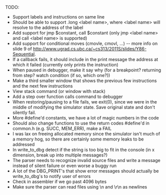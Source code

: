 
TODO:  
* Support labels and instructions on same line
* Should be able to support .long \<label name\>, where \<label name\> will resolve to the address of the label
* Add support for jmp $constant, call $constant (only jmp \<label name\> and call \<label name\> is supported)
* Add support for conditional moves (cmovle, cmovl, ...) -- more info on slide 9 of http://www.ugrad.cs.ubc.ca/~cs313/2011S/slides/Y86-Sequential.
* If a callback fails, it should include in the print message the address at which it failed (currently only prints the instruction) 
* When paused in debugger, make it say why (for a breakpoint? returning from step? watch condition (if so, which one?))
* Make a third smaller window that shows the previous few instructions and the next few instructions
* View stack command (or window with stack)
* Add a step over function calls command to debugger
* When restoring/pausing to a file fails, we exit(0), since we were in the middle of modifying the simulator state. Save original state and don't silently fail.
* More #define'd constants, we have a lot of magic numbers in the code
* Should also change functions to use the return codes #define'd in common.h (e.g. SUCC, MEM_ERR), make a FAIL
* I was lax on freeing allocated memory since the simulator isn't much of a memory hog, so there are certainly some memory leaks to be addressed
* In write_to_dbg detect if the string is too big to fit in the console (in x dimension, break up into multiple messages?)
* The parser needs to recognize invalid source files and write a message instead of silent failure or even worse a buggy run
* A lot of the DBG_PRINT's that show error messages should actually be write_to_dbg's to notify user of errors
* Check in assembler if we go past 4096 bytes
* Make sure the parser can read files using \n and \r\n as newlines
